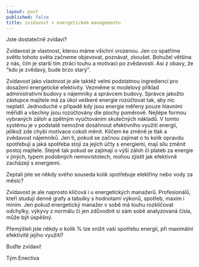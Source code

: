 ```yaml
---
layout: post
published: false
title: zvídavost v energetickem managementu
---
```


Jste dostatečně zvídaví?

Zvídavost je vlastnost, kterou máme všichni vrozenou. Jen co spatříme světlo tohoto světa začneme objevovat, poznávat, zkoušet. Bohužel většina z nás, čím je starší tím ztrácí touhu a motivaci po zvědavosti. Asi z obavy, že "kdo je zvědavý, bude brzo starý".

Zvídavost jako vlastnost je ale taktéž velmi podstatnou ingrediencí pro dosažení energetické efektivity. Vezměme si modelový příklad administrativní budovy s nájemníky a správcem budovy. Správce jakožto zástupce majitele má za úkol veškeré energie rozúčtovat tak, aby nic neplatil. Jednoduché v případě kdy jsou energie měřeny pouze hlavními měřidli a všechny jsou rozúčtovány dle plochy poměrově. Nejlépe formou vybraných záloh a zpětným vyúčtováním skutečných nákladů. V tomto systému je v podstatě nemožné dosáhnout efektivního využití energií, jelikož zde chybí motivace cokoli měnit. Klíčem ke změně je tlak a zvědavost nájemníků. Jen ti, pokud se začnou zajímat o to kolik opravdu spotřebují a jaká spotřeba stojí za jejich účty s energiemi, mají sílu změnit postoj majitele. Stejně tak pokud se zajímají o výši záloh či plateb za energie v jiných, typem podobných nemovistotech, mohou zjistit jak efektivně zacházejí s energiemi.

Zeptali jste se někdy svého souseda kolik spotřebuje elektřiny nebo vody za měsíc?

Zvídavost je ale naprosto klíčová i u energetických manažerů. Profesionálů, kteří studují denně grafy a tabulky s hodnotami výkonů, spotřeb, maxim i minim. Jen pokud energetický manažer v sobě má touhu rozklíčovat odchylky, výkyvy z normálu či jen zdůvodnit si sám sobě analyzovaná čísla, může být úspěšný. 

Přemýšleli jste někdy o kolik % lze snížit vaši spotřebu energií, při maximální efektivitě jejího využití?

Buďte zvídaví!

Tým Enectiva